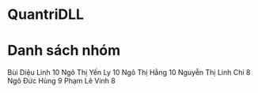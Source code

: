 # QuantriDLL
# Danh sách nhóm
Bùi Diệu Linh 10
Ngô Thị Yến Ly 10
Ngô Thị Hằng 10
Nguyễn Thị Linh Chi 8
Ngô Đức Hùng 9
Phạm Lê Vinh 8

